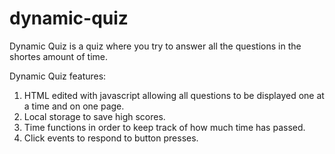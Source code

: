 # dynamic-quiz

Dynamic Quiz is a quiz where you try to answer all the questions in the shortes amount of time.

Dynamic Quiz features:
   1. HTML edited with javascript allowing all questions to be displayed one at a time and on one page.
   2. Local storage to save high scores.
   3. Time functions in order to keep track of how much time has passed.
   4. Click events to respond to button presses.
